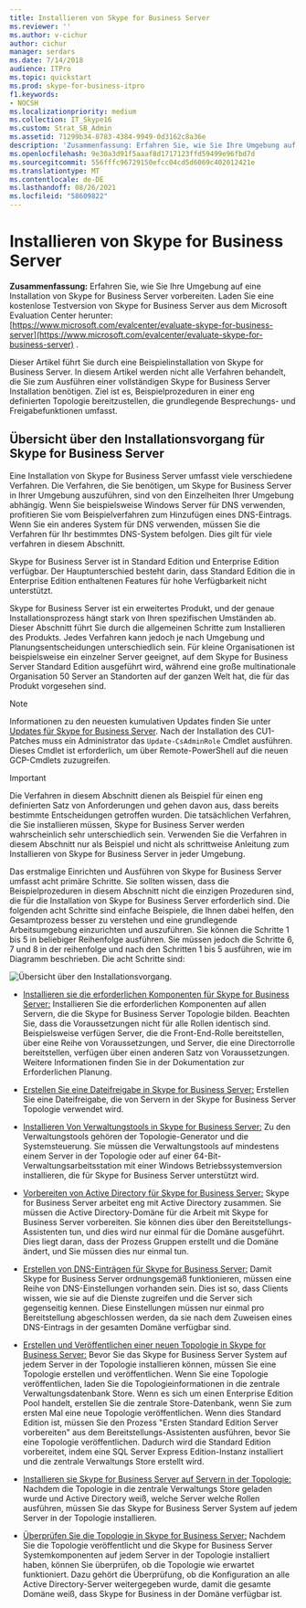 ```yaml
---
title: Installieren von Skype for Business Server
ms.reviewer: ''
ms.author: v-cichur
author: cichur
manager: serdars
ms.date: 7/14/2018
audience: ITPro
ms.topic: quickstart
ms.prod: skype-for-business-itpro
f1.keywords:
- NOCSH
ms.localizationpriority: medium
ms.collection: IT_Skype16
ms.custom: Strat_SB_Admin
ms.assetid: 71299b34-8783-4384-9949-0d3162c8a36e
description: 'Zusammenfassung: Erfahren Sie, wie Sie Ihre Umgebung auf eine Installation von Skype for Business Server vorbereiten. Laden Sie eine kostenlose Testversion von Skype for Business Server aus dem Microsoft Evaluation Center herunter: https://www.microsoft.com/evalcenter/evaluate-skype-for-business-server .'
ms.openlocfilehash: 9e30a3d91f5aaaf8d1717123ffd59499e96fbd7d
ms.sourcegitcommit: 556fffc96729150efcc04cd5d6069c402012421e
ms.translationtype: MT
ms.contentlocale: de-DE
ms.lasthandoff: 08/26/2021
ms.locfileid: "58609822"
---
```

# <a name="install-skype-for-business-server"></a>Installieren von Skype for Business Server
 
**Zusammenfassung:** Erfahren Sie, wie Sie Ihre Umgebung auf eine Installation von Skype for Business Server vorbereiten. Laden Sie eine kostenlose Testversion von Skype for Business Server aus dem Microsoft Evaluation Center herunter: [https://www.microsoft.com/evalcenter/evaluate-skype-for-business-server](https://www.microsoft.com/evalcenter/evaluate-skype-for-business-server) .
  
Dieser Artikel führt Sie durch eine Beispielinstallation von Skype for Business Server. In diesem Artikel werden nicht alle Verfahren behandelt, die Sie zum Ausführen einer vollständigen Skype for Business Server Installation benötigen. Ziel ist es, Beispielprozeduren in einer eng definierten Topologie bereitzustellen, die grundlegende Besprechungs- und Freigabefunktionen umfasst.
  
## <a name="overview-of-the-install-process-for-skype-for-business-server"></a>Übersicht über den Installationsvorgang für Skype for Business Server

Eine Installation von Skype for Business Server umfasst viele verschiedene Verfahren. Die Verfahren, die Sie benötigen, um Skype for Business Server in Ihrer Umgebung auszuführen, sind von den Einzelheiten Ihrer Umgebung abhängig. Wenn Sie beispielsweise Windows Server für DNS verwenden, profitieren Sie vom Beispielverfahren zum Hinzufügen eines DNS-Eintrags. Wenn Sie ein anderes System für DNS verwenden, müssen Sie die Verfahren für Ihr bestimmtes DNS-System befolgen. Dies gilt für viele verfahren in diesem Abschnitt.
  
Skype for Business Server ist in Standard Edition und Enterprise Edition verfügbar. Der Hauptunterschied besteht darin, dass Standard Edition die in Enterprise Edition enthaltenen Features für hohe Verfügbarkeit nicht unterstützt. 
  
Skype for Business Server ist ein erweitertes Produkt, und der genaue Installationsprozess hängt stark von Ihren spezifischen Umständen ab. Dieser Abschnitt führt Sie durch die allgemeinen Schritte zum Installieren des Produkts. Jedes Verfahren kann jedoch je nach Umgebung und Planungsentscheidungen unterschiedlich sein. Für kleine Organisationen ist beispielsweise ein einzelner Server geeignet, auf dem Skype for Business Server Standard Edition ausgeführt wird, während eine große multinationale Organisation 50 Server an Standorten auf der ganzen Welt hat, die für das Produkt vorgesehen sind.
  
> [!NOTE]
> Informationen zu den neuesten kumulativen Updates finden Sie unter [Updates für Skype for Business Server](https://support.microsoft.com/kb/3061064). Nach der Installation des CU1-Patches muss ein Administrator das  `Update-CsAdminRole` Cmdlet ausführen. Dieses Cmdlet ist erforderlich, um über Remote-PowerShell auf die neuen GCP-Cmdlets zuzugreifen.
  
> [!IMPORTANT]
> Die Verfahren in diesem Abschnitt dienen als Beispiel für einen eng definierten Satz von Anforderungen und gehen davon aus, dass bereits bestimmte Entscheidungen getroffen wurden. Die tatsächlichen Verfahren, die Sie installieren müssen, Skype for Business Server werden wahrscheinlich sehr unterschiedlich sein. Verwenden Sie die Verfahren in diesem Abschnitt nur als Beispiel und nicht als schrittweise Anleitung zum Installieren von Skype for Business Server in jeder Umgebung. 
  
Das erstmalige Einrichten und Ausführen von Skype for Business Server umfasst acht primäre Schritte. Sie sollten wissen, dass die Beispielprozeduren in diesem Abschnitt nicht die einzigen Prozeduren sind, die für die Installation von Skype for Business Server erforderlich sind. Die folgenden acht Schritte sind einfache Beispiele, die Ihnen dabei helfen, den Gesamtprozess besser zu verstehen und eine grundlegende Arbeitsumgebung einzurichten und auszuführen. Sie können die Schritte 1 bis 5 in beliebiger Reihenfolge ausführen. Sie müssen jedoch die Schritte 6, 7 und 8 in der reihenfolge und nach den Schritten 1 bis 5 ausführen, wie im Diagramm beschrieben. Die acht Schritte sind:
  
![Übersicht über den Installationsvorgang.](../../media/b1a59b39-a7f0-4781-ac4d-2dfef7ca3700.png)
  
- [Installieren sie die erforderlichen Komponenten für Skype for Business Server:](install-prerequisites.md) Installieren Sie die erforderlichen Komponenten auf allen Servern, die die Skype for Business Server Topologie bilden. Beachten Sie, dass die Voraussetzungen nicht für alle Rollen identisch sind. Beispielsweise verfügen Server, die die Front-End-Rolle bereitstellen, über eine Reihe von Voraussetzungen, und Server, die eine Directorrolle bereitstellen, verfügen über einen anderen Satz von Voraussetzungen. Weitere Informationen finden Sie in der Dokumentation zur Erforderlichen Planung.
    
- [Erstellen Sie eine Dateifreigabe in Skype for Business Server:](create-a-file-share.md) Erstellen Sie eine Dateifreigabe, die von Servern in der Skype for Business Server Topologie verwendet wird.
    
- [Installieren Von Verwaltungstools in Skype for Business Server:](install-administrative-tools.md) Zu den Verwaltungstools gehören der Topologie-Generator und die Systemsteuerung. Sie müssen die Verwaltungstools auf mindestens einem Server in der Topologie oder auf einer 64-Bit-Verwaltungsarbeitsstation mit einer Windows Betriebssystemversion installieren, die für Skype for Business Server unterstützt wird.
    
- [Vorbereiten von Active Directory für Skype for Business Server:](prepare-active-directory.md) Skype for Business Server arbeitet eng mit Active Directory zusammen. Sie müssen die Active Directory-Domäne für die Arbeit mit Skype for Business Server vorbereiten. Sie können dies über den Bereitstellungs-Assistenten tun, und dies wird nur einmal für die Domäne ausgeführt. Dies liegt daran, dass der Prozess Gruppen erstellt und die Domäne ändert, und Sie müssen dies nur einmal tun.
    
- [Erstellen von DNS-Einträgen für Skype for Business Server:](create-dns-records.md) Damit Skype for Business Server ordnungsgemäß funktionieren, müssen eine Reihe von DNS-Einstellungen vorhanden sein. Dies ist so, dass Clients wissen, wie sie auf die Dienste zugreifen und die Server sich gegenseitig kennen. Diese Einstellungen müssen nur einmal pro Bereitstellung abgeschlossen werden, da sie nach dem Zuweisen eines DNS-Eintrags in der gesamten Domäne verfügbar sind.
    
- [Erstellen und Veröffentlichen einer neuen Topologie in Skype for Business Server:](create-and-publish-new-topology.md) Bevor Sie das Skype for Business Server System auf jedem Server in der Topologie installieren können, müssen Sie eine Topologie erstellen und veröffentlichen. Wenn Sie eine Topologie veröffentlichen, laden Sie die Topologieinformationen in die zentrale Verwaltungsdatenbank Store. Wenn es sich um einen Enterprise Edition Pool handelt, erstellen Sie die zentrale Store-Datenbank, wenn Sie zum ersten Mal eine neue Topologie veröffentlichen. Wenn dies Standard Edition ist, müssen Sie den Prozess "Ersten Standard Edition Server vorbereiten" aus dem Bereitstellungs-Assistenten ausführen, bevor Sie eine Topologie veröffentlichen. Dadurch wird die Standard Edition vorbereitet, indem eine SQL Server Express Edition-Instanz installiert und die zentrale Verwaltungs Store erstellt wird.
    
- [Installieren sie Skype for Business Server auf Servern in der Topologie:](install-skype-for-business-server.md) Nachdem die Topologie in die zentrale Verwaltungs Store geladen wurde und Active Directory weiß, welche Server welche Rollen ausführen, müssen Sie das Skype for Business Server System auf jedem Server in der Topologie installieren.
    
- [Überprüfen Sie die Topologie in Skype for Business Server:](verify-the-topology.md) Nachdem Sie die Topologie veröffentlicht und die Skype for Business Server Systemkomponenten auf jedem Server in der Topologie installiert haben, können Sie überprüfen, ob die Topologie wie erwartet funktioniert. Dazu gehört die Überprüfung, ob die Konfiguration an alle Active Directory-Server weitergegeben wurde, damit die gesamte Domäne weiß, dass Skype for Business in der Domäne verfügbar ist.
    

